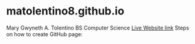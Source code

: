 # matolentino8.github.io

Mary Gwyneth A. Tolentino
BS Computer Science
[Live Website link](https://matolentino8.github.io./)
Steps on how to create GitHub page:
